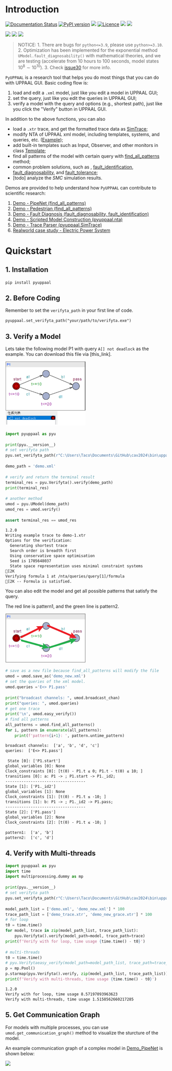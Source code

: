# Introduction

[![Documentation Status](https://readthedocs.org/projects/pyuppaal/badge/?version=latest)](https://pyuppaal.readthedocs.io/en/latest/?badge=latest) 
[![PyPI version](https://badge.fury.io/py/pyuppaal.svg)](https://badge.fury.io/py/pyuppaal)
![](https://img.shields.io/badge/test-passing-brightgreen)
[![Licence](https://img.shields.io/github/license/jack0chan/pyuppaal)](https://opensource.org/licenses/mit-license.php)
[![](https://img.shields.io/badge/github-Jack0Chan-blue)](https://github.com/Jack0Chan)
[![](https://img.shields.io/badge/group-HCPS-blue)](https://www.yuque.com/hcps) 

![](https://img.shields.io/badge/platform-Windows-blue) 
![](https://img.shields.io/badge/platform-Linux-blue) 
![](https://img.shields.io/badge/platform-MacOS-blue)


> NOTICE: 1. There are bugs for `python<=3.9`, please use `python>=3.10`. 2. Optimization has been implemented for the exponential method `UModel.fault_diagnosability()` with mathematical theories, and we are testing (accelerate from 10 hours to 100 seconds, model states $10^8\sim 10^{10}$). 3. Check [issue30](https://github.com/Jack0Chan/PyUPPAAL/issues/30#issue-2187601734) for more info.

`PyUPPAAL` is a research tool that helps you do most things that you can do with UPPAAL GUI. Basic coding flow is:

1. load and edit a `.xml` model, just like you edit a model in UPPAAL GUI;
2. set the query, just like you edit the queries in UPPAAL GUI;
3. verify a model with the query and options (e.g., shortest path), just like you click the "Verify" button in UPPAAL GUI.

In addition to the above functions, you can also

- load a `.xtr` trace, and get the formatted trace data as [SimTrace](https://pyuppaal.readthedocs.io/en/latest/USER%20API.html#pyuppaal.tracer.SimTrace);
- modify NTA of UPPAAL xml model, including templates, systems, and queries, etc. ([Example](https://pyuppaal.readthedocs.io/en/latest/Demo4-Scripted%20Model%20Construction.html));
- add built-in templates such as Input, Observer, and other monitors in class [Template](https://pyuppaal.readthedocs.io/en/latest/USER%20API.html#pyuppaal.nta.Template);
- find all patterns of the model with certain query with [find_all_patterns](https://pyuppaal.readthedocs.io/en/latest/USER%20API.html#pyuppaal.umodel.UModel.find_all_patterns) method;
- common problem solutions, such as , [fault_identification](https://pyuppaal.readthedocs.io/en/latest/USER%20API.html#pyuppaal.umodel.UModel.fault_identification), [fault_diagnosability](https://pyuppaal.readthedocs.io/en/latest/USER%20API.html#pyuppaal.umodel.UModel.fault_diagnosability), and [fault_tolerance](https://pyuppaal.readthedocs.io/en/latest/USER%20API.html#pyuppaal.umodel.UModel.fault_tolerance);
- [todo] analyze the *SMC* simulation results.

Demos are provided to help understand how `PyUPPAAL` can contribute to scientific research:

1. [Demo - PipeNet (find_all_patterns)](https://pyuppaal.readthedocs.io/en/latest/Demo1-PipeNet.html)
2. [Demo - Pedestrian (find_all_patterns)](https://pyuppaal.readthedocs.io/en/latest/Demo2-Pedestrian.html)
3. [Demo - Fault Diagnosis (fault_diagnosability, fault_identification)](https://pyuppaal.readthedocs.io/en/latest/Demo3-Fault%20Diagnosis.html)
4. [Demo - Scripted Model Construction (pyuppaal.nta)](https://pyuppaal.readthedocs.io/en/latest/Demo4-Scripted%20Model%20Construction.html)
5. [Demo - Trace Parser (pyuppaal.SimTrace)](https://pyuppaal.readthedocs.io/en/latest/Demo5-Trace%20Parser.html)
6. [Realworld case study - Electric Power System](https://doi.org/10.1016/j.eswa.2024.123371)

# Quickstart

## 1. Installation

`pip install pyuppaal`

## 2. Before Coding

Remember to set the `verifyta_path` in your first line of code.

`pyuppaal.set_verifyta_path("your/path/to/verifyta.exe")`



## 3. Verify a Model

Lets take the following model P1 with query `A[] not deadlock` as the example. You can download this file via [this_link].

<img src=https://raw.githubusercontent.com/Jack0Chan/pyuppaal/main/src/test_integration/figs/demo.png width=250 />


```python
import pyuppaal as pyu

print(pyu.__version__)
# set verifyta path
pyu.set_verifyta_path(r"C:\Users\Taco\Documents\GitHub\cav2024\bin\uppaal64-4.1.26\bin-Windows\verifyta.exe")

demo_path = 'demo.xml'

# verify and return the terminal result
terminal_res = pyu.Verifyta().verify(demo_path)
print(terminal_res)

# another method
umod = pyu.UModel(demo_path)
umod_res = umod.verify()

assert terminal_res == umod_res

```

    1.2.0
    Writing example trace to demo-1.xtr
    Options for the verification:
      Generating shortest trace
      Search order is breadth first
      Using conservative space optimisation
      Seed is 1705648037
      State space representation uses minimal constraint systems
    [2K
    Verifying formula 1 at /nta/queries/query[1]/formula
    [2K -- Formula is satisfied.
    
    

You can also edit the model and get all possible patterns that satisfy the query.

The red line is pattern1, and the green line is pattern2.

<img src=https://raw.githubusercontent.com/Jack0Chan/pyuppaal/main/src/test_integration/figs/demo_patterns.png width=250 />


```python
# save as a new file because find_all_patterns will modify the file
umod = umod.save_as('demo_new.xml')
# set the queries of the xml model.
umod.queries ='E<> P1.pass'

print("broadcast channels: ", umod.broadcast_chan)
print("queries: ", umod.queries)
# get one trace
print('\n', umod.easy_verify())
# find all patterns
all_patterns = umod.find_all_patterns()
for i, pattern in enumerate(all_patterns):
    print(f'pattern{i+1}: ', pattern.untime_pattern)

```

    broadcast channels:  ['a', 'b', 'd', 'c']
    queries:  ['E<> P1.pass']
    
     State [0]: ['P1.start']
    global_variables [0]: None
    Clock_constraints [0]: [t(0) - P1.t ≤ 0; P1.t - t(0) ≤ 10; ]
    transitions [0]: a: P1 -> ; P1.start -> P1._id2;
    -----------------------------------
    State [1]: ['P1._id2']
    global_variables [1]: None
    Clock_constraints [1]: [t(0) - P1.t ≤ -10; ]
    transitions [1]: b: P1 -> ; P1._id2 -> P1.pass;
    -----------------------------------
    State [2]: ['P1.pass']
    global_variables [2]: None
    Clock_constraints [2]: [t(0) - P1.t ≤ -10; ]
    
    pattern1:  ['a', 'b']
    pattern2:  ['c', 'd']
    

## 4. Verify with Multi-threads


```python
import pyuppaal as pyu
import time
import multiprocessing.dummy as mp

print(pyu.__version__)
# set verifyta path
pyu.set_verifyta_path(r"C:\Users\Taco\Documents\GitHub\cav2024\bin\uppaal64-4.1.26\bin-Windows\verifyta.exe")

model_path_list = ['demo.xml', 'demo_new.xml'] * 100
trace_path_list = ['demo_trace.xtr', 'demo_new_grace.xtr'] * 100
# for loop
t0 = time.time()
for model, trace in zip(model_path_list, trace_path_list):
    pyu.Verifyta().verify(model_path=model, trace_path=trace)
print(f'Verify with for loop, time usage {time.time() - t0}')

# multi-threads
t0 = time.time()
# pyu.Verifytaeasy_verify(model_path=model_path_list, trace_path=trace_path_list, num_threads=20)
p = mp.Pool()
p.starmap(pyu.Verifyta().verify, zip(model_path_list, trace_path_list))
print(f'Verify with multi-threads, time usage {time.time() - t0}')

```

    1.2.0
    Verify with for loop, time usage 8.57197093963623
    Verify with multi-threads, time usage 1.5158562660217285
    

## 5. Get Communication Graph

For models with multiple processes, you can use `umod.get_communication_graph()` method to visualize the sturcture of the model.

An example communication graph of a complex model in [Demo_PipeNet](https://pyuppaal.readthedocs.io/en/latest/Demo1-PipeNet.html#visualize-the-architecture) is shown below:


[![](https://mermaid.ink/img/pako:eNpVjs0KwjAQhF-l7Lk56DEHT714UUGPC7JttjaQpCHdiFL67kYo_pxmmG8GZoZuNAwaboniUF0aDCcb-cCCYR9iLnJsJ053TmuglH3LtSXnlNp92qtRih9WtoV8d39o84OgBs_JkzXlwYyhqhBkYM8IuljDPWUnCBiWUqUs4_kZOtCSMteQoyHhxlL57kH35CZeXq-ESg8?type=png)](https://mermaid.live/edit#pako:eNpVjs0KwjAQhF-l7Lk56DEHT714UUGPC7JttjaQpCHdiFL67kYo_pxmmG8GZoZuNAwaboniUF0aDCcb-cCCYR9iLnJsJ053TmuglH3LtSXnlNp92qtRih9WtoV8d39o84OgBs_JkzXlwYyhqhBkYM8IuljDPWUnCBiWUqUs4_kZOtCSMteQoyHhxlL57kH35CZeXq-ESg8)
